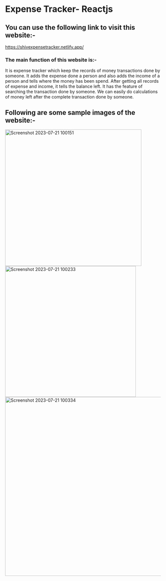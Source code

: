 # Expense Tracker- Reactjs

## You can use the following link to visit this website:-

https://shivexpensetracker.netlify.app/

### The main function of this website is:-
It is expense tracker which keep the records of money transactions done by someone.
It adds the expense done a person and also adds the income of a person and tells where the money has been spend.
After getting all records of expense and income, it tells the balance left.
It has the feature of searching the transaction done by someone. We can easily do calculations of money left after the complete transaction done 
by someone.


## Following are some sample images of the website:-

<img width="441" alt="Screenshot 2023-07-21 100151" src="https://github.com/insane21shiv/react-expense-tracker/assets/119165586/ef42d05b-4d94-4ee4-a5e2-d5c724ef8b04">


<img width="423" alt="Screenshot 2023-07-21 100233" src="https://github.com/insane21shiv/react-expense-tracker/assets/119165586/db7bee89-9362-47fc-bc29-b0c141a015e2">



<img width="578" alt="Screenshot 2023-07-21 100334" src="https://github.com/insane21shiv/react-expense-tracker/assets/119165586/e52ded55-ae47-414e-b477-e09d79776837">
